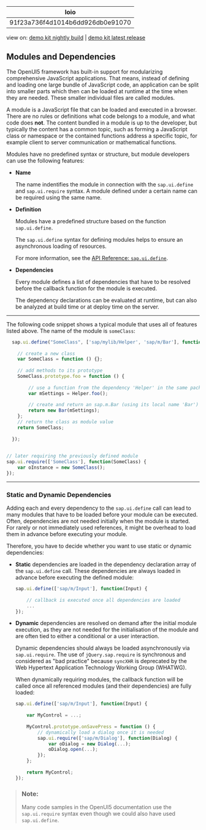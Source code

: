 <!-- loio91f23a736f4d1014b6dd926db0e91070 -->

| loio |
| -----|
| 91f23a736f4d1014b6dd926db0e91070 |

<div id="loio">

view on: [demo kit nightly build](https://openui5nightly.hana.ondemand.com/#/topic/91f23a736f4d1014b6dd926db0e91070) | [demo kit latest release](https://openui5.hana.ondemand.com/#/topic/91f23a736f4d1014b6dd926db0e91070)</div>

## Modules and Dependencies

The OpenUI5 framework has built-in support for modularizing comprehensive JavaScript applications. That means, instead of defining and loading one large bundle of JavaScript code, an application can be split into smaller parts which then can be loaded at runtime at the time when they are needed. These smaller individual files are called modules.

A module is a JavaScript file that can be loaded and executed in a browser. There are no rules or definitions what code belongs to a module, and what code does **not**. The content bundled in a module is up to the developer, but typically the content has a common topic, such as forming a JavaScript class or namespace or the contained functions address a specific topic, for example client to server communication or mathematical functions.

Modules have no predefined syntax or structure, but module developers can use the following features:

-   **Name**

    The name indentifies the module in connection with the `sap.ui.define` and `sap.ui.require` syntax. A module defined under a certain name can be required using the same name.

-   **Definition**

    Modules have a predefined structure based on the function `sap.ui.define`.

    The `sap.ui.define` syntax for defining modules helps to ensure an asynchronous loading of resources.

    For more information, see the [API Reference: `sap.ui.define`](https://openui5.hana.ondemand.com/#/api/sap.ui/methods/sap.ui.define). 

-   **Dependencies**

    Every module defines a list of dependencies that have to be resolved before the callback function for the module is executed.

    The dependency declarations can be evaluated at runtime, but can also be analyzed at build time or at deploy time on the server.


***

The following code snippet shows a typical module that uses all of features listed above. The name of the module is `someClass`:

``` js
  sap.ui.define("SomeClass", ['sap/mylib/Helper', 'sap/m/Bar'], function(Helper, Bar) {
 
    // create a new class
    var SomeClass = function () {};
 
    // add methods to its prototype
    SomeClass.prototype.foo = function () {
 
        // use a function from the dependency 'Helper' in the same package (e.g. 'sap/mylib/Helper' )
        var mSettings = Helper.foo();
 
        // create and return an sap.m.Bar (using its local name 'Bar')
        return new Bar(mSettings);
    };
    // return the class as module value
    return SomeClass;
 
  });
 
 
// later requiring the previously defined module
sap.ui.require(['SomeClass'], function(SomeClass) {
    var oInstance = new SomeClass();
});
```

***

<a name="loio91f23a736f4d1014b6dd926db0e91070__section_ntl_h3h_yy"/>

### Static and Dynamic Dependencies

Adding each and every dependency to the `sap.ui.define` call can lead to many modules that have to be loaded before your module can be executed. Often, dependencies are not needed initially when the module is started. For rarely or not immediately used references, it might be overhead to load them in advance before executing your module.

Therefore, you have to decide whether you want to use static or dynamic dependencies:

-   **Static** dependencies are loaded in the dependency declaration array of the `sap.ui.define` call. These dependencies are always loaded in advance before executing the defined module:

    ``` js
    sap.ui.define(['sap/m/Input'], function(Input) {
     
        // callback is executed once all dependencies are loaded
        ...
    });
    ```

-   **Dynamic** dependencies are resolved on demand after the initial module execution, as they are not needed for the initialisation of the module and are often tied to either a conditional or a user interaction.

    Dynamic dependencies should always be loaded asynchronously via `sap.ui.require`. The use of `jQuery.sap.require` is synchronous and considered as "bad practice" because `syncXHR` is deprecated by the Web Hypertext Application Technology Working Group \(WHATWG\).

    When dynamically requiring modules, the callback function will be called once all referenced modules \(and their dependencies\) are fully loaded:

    ``` js
    sap.ui.define(['sap/m/Input'], function(Input) {
     
        var MyControl = ...;
     
        MyControl.prototype.onSavePress = function () {
            // dynamically load a dialog once it is needed
            sap.ui.require(['sap/m/Dialog'], function(Dialog) {
                var oDialog = new Dialog(...);
                oDialog.open(...);
            });
        };
         
        return MyControl;
    });
    ```


> ### Note:  
> Many code samples in the OpenUI5 documentation use the `sap.ui.require` syntax even though we could also have used `sap.ui.define`.

